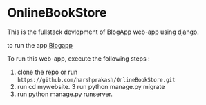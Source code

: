 # OnlineBookStore
This is the fullstack devlopment  of BlogApp web-app using django.

to run the app
[Blogapp](https://myblogappssss.herokuapp.com/)

To run this web-app, execute the following steps :
1. clone the repo or run  ``https://github.com/harshprakash/OnlineBookStore.git``
2. run cd mywebsite.
3  run  python manage.py migrate
4. run python manage.py runserver.


